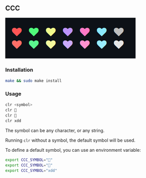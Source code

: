 ## CCC

![](./palette.png)

### Installation

```zsh
make && sudo make install
```

### Usage

```zsh
clr <symbol>
clr 🤠
clr 
clr xdd
```

The symbol can be any character, or any string.

Running `clr` without a symbol, the default symbol will be used.

To define a default symbol, you can use an environment variable:

```zsh
export CCC_SYMBOL="🤠"
export CCC_SYMBOL=""
export CCC_SYMBOL="xdd"
```
